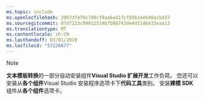 ```yaml
---
ms.topic: include
ms.openlocfilehash: 29673fe79c7d0cf8aa6e41fcfb5b1eeb40acbd37
ms.sourcegitcommit: 87d7123c09812534b7b08743de4d11d6433eaa13
ms.translationtype: MT
ms.contentlocale: zh-CN
ms.lasthandoff: 03/01/2019
ms.locfileid: "57226677"
---
```

> [!NOTE]
> **文本模板转换**的一部分自动安装组件**Visual Studio 扩展开发**工作负荷。 您还可以安装从**各个组件**Visual Studio 安装程序选项卡下**代码工具**类别。 安装**建模 SDK**组件从**各个组件**选项卡。